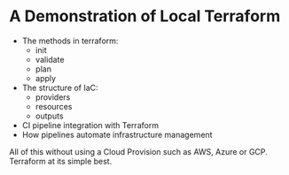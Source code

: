 # A Demonstration of Local Terraform

* The methods in terraform:
  * init
  * validate
  * plan
  * apply
* The structure of IaC:
  * providers
  * resources
  * outputs
* CI pipeline integration with Terraform
* How pipelines automate infrastructure management

All of this without using a Cloud Provision such as AWS, Azure or GCP. Terraform at its simple best.
